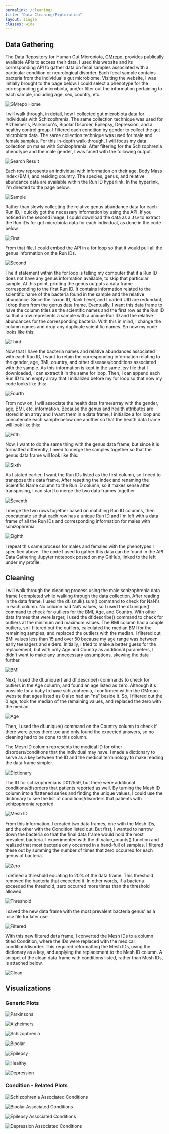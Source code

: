 ```yaml
---
permalink: /cleaning/
title: "Data Cleaning/Exploration"
layout: single
classes: wide
---
```


## Data Gathering 

The Data Repository for Human Gut Microbiota, [GMrepo](https://gmrepo.humangut.info/home), provides publically available APIs to access their data. I used this website and its corresponding API to gather data on fecal samples associated with a particular condition or neurological disorder. Each fecal sample contains bacteria from the individual's gut microbiome. Visiting the website, I was initially brought to the page below. I could select a phenotype for the corresponding gut microbiota, and/or filter out the information pertaining to each sample, including age, sex, country, etc. 

![GMrepo Home](/assets/images/gmrepo_home.jpg) 

I will walk through, in detail, how I collected gut microbiota data for individuals with Schizophrenia. The same collection technique was used for Alzheimer's, Parkinson's, Bipolar Disorder, Epilepsy, Depression, and a healthy control group. I filtered each condition by gender to collect the gut microbiota data. The same collection technique was used for male and female samples. For this in-depth walk-through, I will focus my data collection on males with Schizophrenia. After filtering for the Schizophrenia phenotype and the male gender, I was faced with the following output. 

![Search Result](/assets/images/search_result.jpg) 

Each row represents an individual with information on their age, Body Mass Index (BMI), and residing country. The species, genus, and relative abundance data are available within the Run ID hyperlink. In the hyperlink, I'm directed to the page below. 

![Sample](/assets/images/runid_sample.jpg) 

Rather than slowly collecting the relative genus abundance data for each Run ID, I quickly got the necessary information by using the API. If you noticed in the second image, I could download the data as a .tsv to extract the Run IDs for gut microbiota data for each individual, as done in the code below

![First](/assets/images/firstcode.jpg) 

From that file, I could embed the API in a for loop so that it would pull all the genus information on the Run IDs. 

![Second](/assets/images/secondcode.jpg) 

The if statement within the for loop is telling my computer that if a Run ID does not have any genus information available, to skip that particular sample. At this point, printing the genus outputs a data frame corresponding to the first Run ID. It contains information related to the scientific name of the bacteria found in the sample and the relative abundance. Since the Taxon ID, Rank Level, and Loaded UID are redundant, I drop them from the genus data frame. Eventually, I want this data frame to have the column titles as the scientific names and the first row as the Run ID so that a row represents a sample with a unique Run ID and the relative abundances for the corresponding bacteria. With this in mind, I change the column names and drop any duplicate scientific names. So now my code looks like this: 

![Third](/assets/images/thirdcode.jpg) 

Now that I have the bacteria names and relative abundances associated with each Run ID, I want to retain the corresponding information relating to the gender, age, BMI, country, and other diseases/conditions associated with the sample. As this information is kept in the same .tsv file that I downloaded, I can extract it in the same for loop. Then, I can append each Run ID to an empty array that I initialized before my for loop so that now my code looks like this: 

![Fourth](/assets/images/fourthcode.jpg) 

From now on, I will associate the health data frame/array with the gender, age, BMI, etc. information. Because the genus and health attributes are stored in an array and I want them in a data frame, I initialize a for loop and concatenate each sample below one another so that the health data frame will look like this: 

![Fifth](/assets/images/fifthcode.jpg) 

Now, I want to do the same thing with the genus data frame, but since it is formatted differently, I need to merge the samples together so that the genus data frame will look like this: 

![Sixth](/assets/images/sixthcode.jpg) 

As I stated earlier, I want the Run IDs listed as the first column, so I need to transpose this data frame. After resetting the index and renaming the Scientific Name column to the Run ID column, so it makes sense after transposing, I can start to merge the two data frames together 

![Seventh](/assets/images/seventhcode.jpg) 

I merge the two rows together based on matching Run ID columns, then concatenate so that each row has a unique Run ID and I'm left with a data frame of all the Run IDs and corresponding information for males with schizophrenia. 

![Eighth](/assets/images/eighthcode.jpg) 

I repeat this same process for males and females with the phenotypes I specified above. The code I used to gather this data can be found in the API Data Gathering Jupyter notebook posted on my GitHub, linked to the left under my profile. 

## Cleaning

I will walk through the cleaning process using the male schizophrenia data frame I completed while walking through the data collection. After reading in the data frame, I used the df.isnull().sum() command to check for NaN's in each column. No column had NaN values, so I used the df.unique() command to check for outliers for the BMI, Age, and Country. With other data frames that were larger, I used the df.describe() command to check for outliers at the minimum and maximum values. The BMI column had a couple outliers, so I filtered out the outliers, calculated the median BMI for the remaining samples, and replaced the outliers with the median. I filtered out BMI values less than 15 and over 50 because my age range was between early teenagers and elders. Initially, I tried to make a better guess for the replacement, but with only Age and Country as additional parameters, I didn't want to make any unnecessary assumptions, skewing the data further. 

![BMI](/assets/images/bmi_unique.jpg) 

Next, I used the df.unique() and df.describe() commands to check for outliers in the Age column, and found an age listed as zero. Although it's possible for a baby to have schizophrenia, I confirmed within the GMrepo website that ages listed as 0 also had an "na" beside it. So, I filtered out the 0 age, took the median of the remaining values, and replaced the zero with the median. 

![Age](/assets/images/age_unique.jpg) 

Then, I used the df.unique() command on the Country column to check if there were zeros there too and only found the expected answers, so no cleaning had to be done to this column. 

The Mesh ID column represents the medical ID for other disorders/conditions that the individual may have. I made a dictionary to serve as a key between the ID and the medical terminology to make reading the data frame simpler. 

![Dictionary](/assets/images/dict.jpg) 

The ID for schizophrenia is D012559, but there were additional conditions/disorders that patients reported as well. By turning the Mesh ID column into a flattened series and finding the unique values, I could use the dictionary to see the list of conditions/disorders that patients with schizophrenia reported. 

![Mesh ID](/assets/images/meshid.jpg) 

From this information, I created two data frames, one with the Mesh IDs, and the other with the Condition listed out. But first, I wanted to narrow down the bacteria so that the final data frame would hold the most prevalent bacteria. I experimented with the df.value_counts() function and realized that most bacteria only occurred in a hand-full of samples. I filtered these out by summing the number of times that zero occurred for each genus of bacteria. 

![Zero](/assets/images/zero_counts.jpg) 

I defined a threshold equating to 20% of the data frame. This threshold removed the bacteria that exceeded it. In other words, if a bacteria exceeded the threshold, zero occurred more times than the threshold allowed. 

![Threshold](/assets/images/threshold.jpg) 

I saved the new data frame with the most prevalent bacteria genus' as a .csv file for later use.

![Filtered](/assets/images/filtered.jpg) 

With this new filtered data frame, I converted the Mesh IDs to a column titled Condition, where the IDs were replaced with the medical condition/disorder. This required reformatting the Mesh IDs, using the dictionary as a key, and applying the replacement to the Mesh ID column. A snippet of the clean data frame with conditions listed, rather than Mesh IDs, is attached below. 

![Clean](/assets/images/clean.jpg) 

## Visualizations 

### Generic Plots

![Parkinsons](/assets/images/generic_parkinsons_graphs.jpg) 

![Alzheimers](/assets/images/generic_alzheimers_graphs.jpg) 

![Schizophrenia](/assets/images/generic_schizophrenia_graphs.jpg) 

![Bipolar](/assets/images/generic_bipolar_graphs.jpg) 

![Epilepsy](/assets/images/generic_epilepsy_graphs.jpg) 

![Healthy](/assets/images/generic_healthy_graphs.jpg) 

![Depression](/assets/images/generic_depression_graphs.jpg) 

### Condition - Related Plots 

![Schizophrenia Associated Conditions](/assets/images/schizophrenia_associated_conditions_count.jpg) 

![Bipolar Associated Conditions](/assets/images/bipolar_associated_conditions_count.jpg) 

![Epilepsy Associated Conditions](/assets/images/epilepsy_associated_conditions_count.jpg) 

![Depression Associated Conditions](/assets/images/depression_associated_conditions_count.jpg) 
